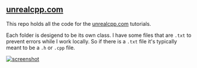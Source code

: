 ## [unrealcpp.com](https://unrealcpp.com/)

This repo holds all the code for the [unrealcpp.com](https://unrealcpp.com/) tutorials.

Each folder is desigend to be its own class. I have some files that are `.txt` to prevent errors while I work locally. So if there is a `.txt` file it's typically meant to be a `.h` or `.cpp` file.

[![screenshot](https://res.cloudinary.com/several-levels/image/upload/v1513967509/screenshot_r4yrhw.png "screenshot")](https://unrealcpp.com)
